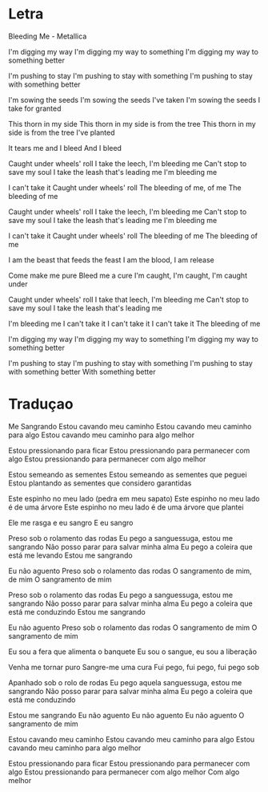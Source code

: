 # Letra

Bleeding Me - Metallica

I'm digging my way
I'm digging my way to something
I'm digging my way to something better

I'm pushing to stay
I'm pushing to stay with something
I'm pushing to stay with something better

I'm sowing the seeds
I'm sowing the seeds I've taken
I'm sowing the seeds I take for granted

This thorn in my side
This thorn in my side is from the tree
This thorn in my side is from the tree I've planted

It tears me and I bleed
And I bleed

Caught under wheels' roll
I take the leech, I'm bleeding me
Can't stop to save my soul
I take the leash that's leading me
I'm bleeding me

I can't take it
Caught under wheels' roll
The bleeding of me, of me
The bleeding of me

Caught under wheels' roll
I take the leech, I'm bleeding me
Can't stop to save my soul
I take the leash that's leading me
I'm bleeding me

I can't take it
Caught under wheels' roll
The bleeding of me
The bleeding of me

I am the beast that feeds the feast
I am the blood, I am release

Come make me pure
Bleed me a cure
I'm caught, I'm caught, I'm caught under

Caught under wheels' roll
I take that leech, I'm bleeding me
Can't stop to save my soul
I take the leash that's leading me

I'm bleeding me
I can't take it
I can't take it
I can't take it
The bleeding of me

I'm digging my way
I'm digging my way to something
I'm digging my way to something better

I'm pushing to stay
I'm pushing to stay with something
I'm pushing to stay with something better
With something better






# Traduçao

Me Sangrando
Estou cavando meu caminho
Estou cavando meu caminho para algo
Estou cavando meu caminho para algo melhor

Estou pressionando para ficar
Estou pressionando para permanecer com algo
Estou pressionando para permanecer com algo melhor

Estou semeando as sementes
Estou semeando as sementes que peguei
Estou plantando as sementes que considero garantidas

Este espinho no meu lado (pedra em meu sapato)
Este espinho no meu lado é de uma árvore
Este espinho no meu lado é de uma árvore que plantei

Ele me rasga e eu sangro
E eu sangro

Preso sob o rolamento das rodas
Eu pego a sanguessuga, estou me sangrando
Não posso parar para salvar minha alma
Eu pego a coleira que está me levando
Estou me sangrando

Eu não aguento
Preso sob o rolamento das rodas
O sangramento de mim, de mim
O sangramento de mim

Preso sob o rolamento das rodas
Eu pego a sanguessuga, estou me sangrando
Não posso parar para salvar minha alma
Eu pego a coleira que está me conduzindo
Estou me sangrando

Eu não aguento
Preso sob o rolamento das rodas
O sangramento de mim
O sangramento de mim

Eu sou a fera que alimenta o banquete
Eu sou o sangue, eu sou a liberação

Venha me tornar puro
Sangre-me uma cura
Fui pego, fui pego, fui pego sob

Apanhado sob o rolo de rodas
Eu pego aquela sanguessuga, estou me sangrando
Não posso parar para salvar minha alma
Eu pego a coleira que está me conduzindo

Estou me sangrando
Eu não aguento
Eu não aguento
Eu não aguento
O sangramento de mim

Estou cavando meu caminho
Estou cavando meu caminho para algo
Estou cavando meu caminho para algo melhor

Estou pressionando para ficar
Estou pressionando para permanecer com algo
Estou pressionando para permanecer com algo melhor
Com algo melhor
